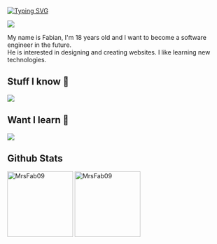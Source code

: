 <p align="left">
 <a href="https://git.io/typing-svg"><img src="https://readme-typing-svg.demolab.com?font=Fira+Code&pause=1000&width=435&lines=Hello+I'm+Fabian" alt="Typing SVG" /></a>
</p>
<!-- <p align="left">
 <img src="Baner.png" alt="Frontend Developer">
 </p> -->
<p align="left">
  <a href="https://www.github.com/MrsFab09" target="_blank" rel="noreferrer"><img
  src="https://img.shields.io/github/followers/MrsFab09?logo=github&style=for-the-badge&color=3382ed&labelColor=0f172a" /></a>
</p>
<p align="left">
  My name is Fabian, I'm 18 years old and I want to become a software engineer in the future. <br>
  He is interested in designing and creating websites. I like learning new technologies. 
</p>


Stuff I know :brain:
--------------------------------------
<p align="left">
  <a href="https://skillicons.dev">
    <img src="https://skillicons.dev/icons?i=github,python,react,tailwindcss,next,ts" />
  </a>
</p>

Want I learn :monocle_face:
--------------------------------------

<p align="left">
  <a href="https://skillicons.dev">
    <img src="https://skillicons.dev/icons?i=docker,tauri,mongodb,nodejs,graphql,astro" />
  </a>
</p>

Github Stats
---------------------------------------

<span>
<img  height="150px" src="https://github-readme-stats.vercel.app/api/top-langs?username=MrsFab09&show_icons=true&locale=en&layout=compact&theme=transparent" alt="MrsFab09" /> 
</span>
<span>
<img height="150px" src="https://github-readme-stats.vercel.app/api?username=MrsFab09&show_icons=true&locale=en&theme=transparent" alt="MrsFab09" />
</span>
